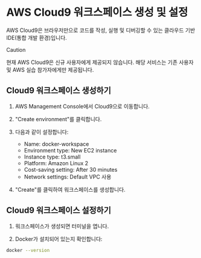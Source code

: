 # AWS Cloud9 워크스페이스 생성 및 설정
AWS Cloud9은 브라우저만으로 코드를 작성, 실행 및 디버깅할 수 있는 클라우드 기반 IDE(통합 개발 환경)입니다.
> [!CAUTION]
> 현재 AWS Cloud9은 신규 사용자에게 제공되지 않습니다. 해당 서비스는 기존 사용자 및 AWS 실습 참가자에게만 제공됩니다.

## Cloud9 워크스페이스 생성하기

1. AWS Management Console에서 Cloud9으로 이동합니다.

2. "Create environment"를 클릭합니다.

3. 다음과 같이 설정합니다:
   - Name: docker-workspace
   - Environment type: New EC2 instance
   - Instance type: t3.small
   - Platform: Amazon Linux 2
   - Cost-saving setting: After 30 minutes
   - Network settings: Default VPC 사용

4. "Create"를 클릭하여 워크스페이스를 생성합니다.

## Cloud9 워크스페이스 설정하기

1. 워크스페이스가 생성되면 터미널을 엽니다.

2. Docker가 설치되어 있는지 확인합니다:
```bash
docker --version
``` 